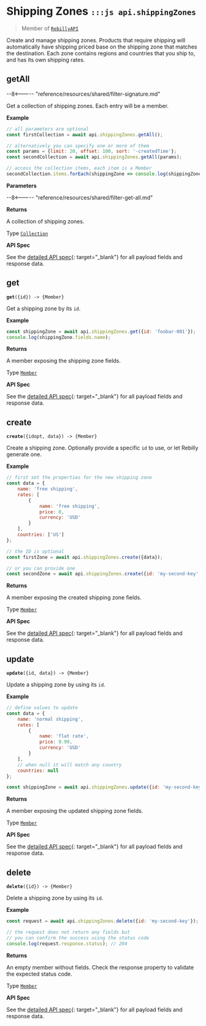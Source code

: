 # Shipping Zones <small>`:::js api.shippingZones`</small>

> Member of [`RebillyAPI`][goto-rebillyapi]

Create and manage shipping zones. Products that require shipping will automatically have shipping priced base on the shipping zone that matches the destination. Each zone contains regions and countries that you ship to, and has its own shipping rates.


## getAll

--8<----- "reference/resources/shared/filter-signature.md"

Get a collection of shipping zones. Each entry will be a member.


**Example**

```js
// all parameters are optional
const firstCollection = await api.shippingZones.getAll();

// alternatively you can specify one or more of them
const params = {limit: 20, offset: 100, sort: '-createdTime'}; 
const secondCollection = await api.shippingZones.getAll(params);

// access the collection items, each item is a Member
secondCollection.items.forEach(shippingZone => console.log(shippingZone.fields.name));
```

**Parameters**


--8<----- "reference/resources/shared/filter-get-all.md"


**Returns**

A collection of shipping zones.

Type [`Collection`][goto-collection]


**API Spec**

See the [detailed API spec][1]{: target="_blank"} for all payload fields and response data.

## get
<div class="method"><code><strong>get</strong>({<span class="prop">id</span>}) -> <span class="return">{Member}</span></code></div>

Get a shipping zone by its `id`.


**Example**

```js
const shippingZone = await api.shippingZones.get({id: 'foobar-001'});
console.log(shippingZone.fields.name);
```


**Returns**

A member exposing the shipping zone fields.

Type [`Member`][goto-member]


**API Spec**

See the [detailed API spec][2]{: target="_blank"} for all payload fields and response data.

## create
<div class="method"><code><strong>create</strong>({<span class="prop">id</span><span class="optional" title="optional">opt</span>, <span class="prop">data</span>}) -> <span class="return">{Member}</span></code></div>

Create a shipping zone. Optionally provide a specific `id` to use, or let Rebilly generate one.

**Example**

```js
// first set the properties for the new shipping zone
const data = {
    name: 'free shipping',
    rates: [
        {
            name: 'free shipping',
            price: 0,
            currency: 'USD'
        }
    ],
    countries: ['US']
};

// the ID is optional
const firstZone = await api.shippingZones.create({data});

// or you can provide one
const secondZone = await api.shippingZones.create({id: 'my-second-key', data});
```


**Returns**

A member exposing the created shipping zone fields.

Type [`Member`][goto-member]


**API Spec**

See the [detailed API spec][3]{: target="_blank"} for all payload fields and response data.

## update
<div class="method"><code><strong>update</strong>({<span class="prop">id</span>, <span class="prop">data</span>}) -> <span class="return">{Member}</span></code></div>

Update a shipping zone by using its `id`. 


**Example**

```js
// define values to update
const data = {
    name: 'normal shipping',
    rates: [
        {
            name: 'flat rate',
            price: 9.99,
            currency: 'USD'
        }
    ],
    // when null it will match any country
    countries: null
};

const shippingZone = await api.shippingZones.update({id: 'my-second-key', data});
```


**Returns**

A member exposing the updated shipping zone fields.

Type [`Member`][goto-member]


**API Spec**

See the [detailed API spec][3]{: target="_blank"} for all payload fields and response data.

## delete
<div class="method"><code><strong>delete</strong>({<span class="prop">id</span>}) -> <span class="return">{Member}</span></code></div>

Delete a shipping zone by using its `id`.


**Example**

```js
const request = await api.shippingZones.delete({id: 'my-second-key'});

// the request does not return any fields but
// you can confirm the success using the status code
console.log(request.response.status); // 204
```


**Returns**

An empty member without fields. Check the response property to validate the expected status code.

Type [`Member`][goto-member]


**API Spec**

See the [detailed API spec][4]{: target="_blank"} for all payload fields and response data.

[goto-rebillyapi]: ../rebilly-api
[goto-collection]: ../types/collection
[goto-member]: ../types/member
[1]: https://rebilly.github.io/RebillyAPI/#tag/Shipping-Zones/paths/~1shipping-zones/get
[2]: https://rebilly.github.io/RebillyAPI/#tag/Shipping-Zones/paths/~1shipping-zones~1{id}/get
[3]: https://rebilly.github.io/RebillyAPI/#tag/Shipping-Zones/paths/~1shipping-zones~1{id}/put
[4]: https://rebilly.github.io/RebillyAPI/#tag/Shipping-Zones/paths/~1shipping-zones~1{id}/delete
